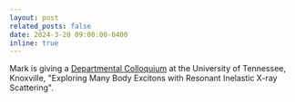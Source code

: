 ```yaml
---
layout: post
related_posts: false
date: 2024-3-20 09:00:00-0400
inline: true
---
```


Mark is giving a [Departmental Colloquium](http://www.phys.utk.edu/colloquium.html#dean) at the University of Tennessee, Knoxville, "Exploring Many Body Excitons with Resonant Inelastic X-ray Scattering".